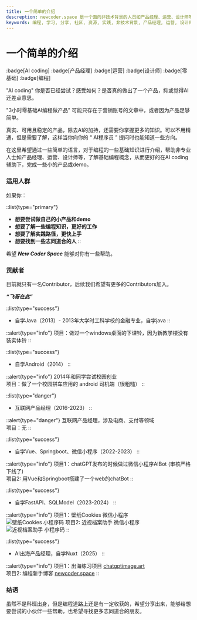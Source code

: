 ```yaml
---
title: 一个简单的介绍
descreption: newcoder.space 是一个面向非技术背景的人员如产品经理、运营、设计师等分享编程学习实践的社区。希望通过社区内容的分享，能够帮助大家更好的入门编程，并且在AI coding时代能够挖掘自己的潜能。这里会有编程概念分享，实践分享，学习资源分享等。
keywords: 编程, 学习, 分享, 社区, 资源, 实践, 非技术背景, 产品经理, 运营, 设计师
---
```


# 一个简单的介绍
:badge[AI coding]  :badge[产品经理] :badge[运营] :badge[设计师] :badge[零基础] :badge[编程]

"AI coding" 你是否已经尝试？感受如何？是否真的做出了一个产品，抑或觉得AI还差点意思。

"3小时零基础AI编程做产品" 可能只存在于营销账号的文章中，或者因为产品足够简单。

真实、可用且稳定的产品，除去AI的加持，还需要你掌握更多的知识。可以不用精通，但是需要了解，这样当你向你的 “ AI程序员 ” 提问时也能知道一些方向。

在这里希望通过一些简单的语言，对于编程的一些基础知识进行介绍，帮助非专业人士如产品经理、运营、设计师等，了解基础编程概念，从而更好的在AI coding辅助下，完成一些小的产品或demo。

### 适用人群

如果你：

::list{type="primary"}
- **想要尝试做自己的小产品和demo**
- **想要了解一些编程知识，更好的工作**
- **想要了解实践路径，更快上手**
- **想要找到一些志同道合的人**
::

希望 ***New Coder Space*** 能够对你有一些帮助。

### 贡献者

目前就只有一名Contributor，后续我们希望有更多的Contributors加入。

***“飞哥在此”***

::list{type="success"}
- 自学Java（2013）-
2013年大学时工科学校的金融专业，自学java
::

::alert{type="info"}
项目：做过一个windows桌面的下课铃，因为新教学楼没有装实体铃
::

::list{type="success"}
- 自学Android（2014）
::

::alert{type="info"}
2014年和同学尝试校园创业 <Br/>
项目：做了一个校园拼车应用的 android 司机端（很粗糙）
::

::list{type="danger"}
- 互联网产品经理（2016-2023）
::

::alert{type="danger"}
互联网产品经理，涉及电商、支付等领域 <br/>
项目：无
::

::list{type="success"}
- 自学Vue、Springboot、微信小程序（2022-2023）
::

::alert{type="info"}
项目1：chatGPT发布的时候做过微信小程序AIBot (审核严格下线了)<Br/>
项目2: 用Vue和Springboot搭建了一个web的chatBot
::

::list{type="success"}
- 自学FastAPI、SQLModel（2023-2024）
::

::alert{type="info"}
项目1：壁纸Cookies 微信小程序 <br/>
![壁纸Cookies 小程序码](https://img.newcoder.space/bizhicookies.jpg)
项目2: 近视档案助手 微信小程序
![近视档案助手 小程序码](https://img.newcoder.space/jinshiassistant.jpg)
::

::list{type="success"}
- AI出海产品经理，自学Nuxt（2025）
::

::alert{type="info"}
项目1：出海练习项目 [chatgptimage.art](https://chatgptimage.art) <br/>
项目2: 编程新手博客 [newcoder.space](https://newcoder.space)
::

### 结语
虽然不是科班出身，但是编程道路上还是有一定收获的，希望分享出来，能够给想要尝试的小伙伴一些帮助，也希望寻找更多志同道合的朋友。
